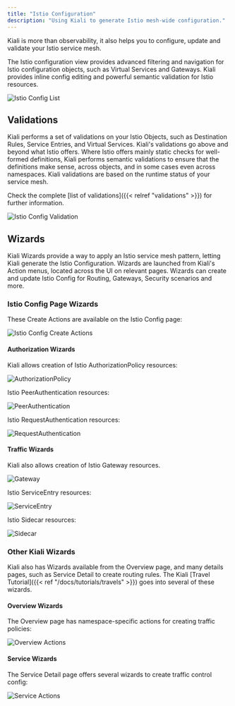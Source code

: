 ```yaml
---
title: "Istio Configuration"
description: "Using Kiali to generate Istio mesh-wide configuration."
---
```


Kiali is more than observability, it also helps you to configure, update and validate your Istio service mesh.

The Istio configuration view provides advanced filtering and navigation for Istio configuration objects, such as Virtual Services and Gateways.
Kiali provides inline config editing and powerful semantic validation for Istio resources.

![Istio Config List](/images/documentation/features/istio-config-list.png "Istio Config List")

## Validations

Kiali performs a set of validations on your Istio Objects, such as Destination Rules, Service Entries, and Virtual Services. Kiali's validations go above and beyond what Istio offers.  Where Istio offers mainly static checks for well-formed definitions, Kiali performs semantic validations to ensure that the definitions make sense, across objects, and in some cases even across namespaces.  Kiali validations are based on the runtime status of your service mesh.

Check the complete [list of validations]({{< relref "validations" >}}) for further information.

![Istio Config Validation](/images/documentation/features/istio-config-validation.png "Istio Config Validation")

## Wizards

Kiali Wizards provide a way to apply an Istio service mesh pattern, letting Kiali generate the Istio Configuration.
Wizards are launched from Kiali's Action menus, located across the UI on relevant pages.  Wizards can create and update
Istio Config for Routing, Gateways, Security scenarios and more.

### Istio Config Page Wizards

These Create Actions are available on the Istio Config page:

![Istio Config Create Actions](/images/documentation/features/istio-config-actions.png "Istio Config Create Actions")

#### Authorization Wizards

Kiali allows creation of Istio AuthorizationPolicy resources:

![AuthorizationPolicy](/images/documentation/features/istio-config-wizard-authpolicy.png "AuthorizationPolicy")

Istio PeerAuthentication resources:

![PeerAuthentication](/images/documentation/features/istio-config-wizard-peerauth.png "PeerAuthentication")

Istio RequestAuthentication resources:

![RequestAuthentication](/images/documentation/features/istio-config-wizard-requestauth.png "RequestAuthentication")

#### Traffic Wizards

Kiali also allows creation of Istio Gateway resources.

![Gateway](/images/documentation/features/istio-config-wizard-gateway.png "Gateway")

Istio ServiceEntry resources:

![ServiceEntry](/images/documentation/features/istio-config-wizard-serviceentry.png "ServiceEntry")

Istio Sidecar resources:

![Sidecar](/images/documentation/features/istio-config-wizard-sidecar.png "Sidecar")

###  Other Kiali Wizards

Kiali also has Wizards available from the Overview page, and many details pages, such as Service Detail to create routing rules. The Kiali [Travel Tutorial]({{< ref "/docs/tutorials/travels" >}}) goes into several of these wizards.

#### Overview Wizards

The Overview page has namespace-specific actions for creating traffic policies:

![Overview Actions](/images/documentation/features/overview-actions.png "Overview Actions")

#### Service Wizards

The Service Detail page offers several wizards to create traffic control config:

![Service Actions](/images/documentation/features/service-actions.png "Service Actions")
